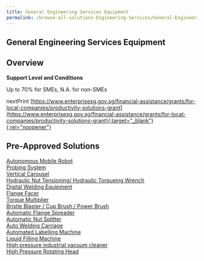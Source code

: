 ```yaml
---
title: General Engineering Services Equipment
permalink: /browse-all-solutions-Engineering-Services/General-Engineering-Services-Equipment
---
```


## General Engineering Services Equipment
## Overview

**Support Level and Conditions**

Up to 70% for SMEs, N.A. for non-SMEs

nextPrint
[https://www.enterprisesg.gov.sg/financial-assistance/grants/for-local-companies/productivity-solutions-grant](https://www.enterprisesg.gov.sg/financial-assistance/grants/for-local-companies/productivity-solutions-grant){:target="_blank"}{:rel="noopener"}

## Pre-Approved Solutions

<a href='/productivity-solutions-grant/solutionrepo/solution28' target='_blank'>Autonomous Mobile Robot</a><br>
<a href='/productivity-solutions-grant/solutionrepo/solution94' target='_blank'>Probing System</a><br>
<a href='/productivity-solutions-grant/solutionrepo/solution161' target='_blank'>Vertical Carousel</a><br>
<a href='/productivity-solutions-grant/solutionrepo/solution956' target='_blank'>Hydraulic Nut Tensioning/ Hydraulic Torqueing Wrench</a><br>
<a href='/productivity-solutions-grant/solutionrepo/solution1288' target='_blank'>Digital Welding Equipment </a><br>
<a href='/productivity-solutions-grant/solutionrepo/solution1471' target='_blank'>Flange Facer</a><br>
<a href='/productivity-solutions-grant/solutionrepo/solution1472' target='_blank'>Torque Multiplier</a><br>
<a href='/productivity-solutions-grant/solutionrepo/solution1473' target='_blank'>Bristle Blaster / Cup Brush / Power Brush</a><br>
<a href='/productivity-solutions-grant/solutionrepo/solution1474' target='_blank'>Automatic Flange Spreader</a><br>
<a href='/productivity-solutions-grant/solutionrepo/solution1475' target='_blank'>Automatic Nut Splitter</a><br>
<a href='/productivity-solutions-grant/solutionrepo/solution1962' target='_blank'>Auto Welding Carriage</a><br>
<a href='/productivity-solutions-grant/solutionrepo/solution2071' target='_blank'>Automated Labelling Machine </a><br>
<a href='/productivity-solutions-grant/solutionrepo/solution2072' target='_blank'>Liquid Filling Machine</a><br>
<a href='/productivity-solutions-grant/solutionrepo/solution2073' target='_blank'>High pressure industrial vacuum cleaner</a><br>
<a href='/productivity-solutions-grant/solutionrepo/solution2074' target='_blank'>High Pressure Rotating Head</a><br>
